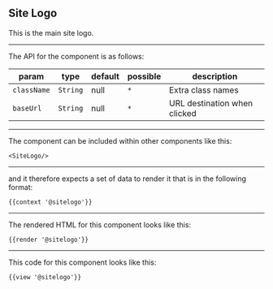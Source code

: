 ## Site Logo

This is the main site logo.

-----
The API for the component is as follows:

| param         | type          | default       | possible      | description           |
|---            |---            |---            |---            |---                    |
| `className`   | `String`      | null          | `*`           | Extra class names |
| `baseUrl`     | `String`      | null          | `*`           | URL destination when clicked |

-----
The component can be included within other components like this:

```
<SiteLogo/>
```

-----
and it therefore expects a set of data to render it that is in the following format:

```
{{context '@sitelogo'}}
```

-----
The rendered HTML for this component looks like this:

```
{{render '@sitelogo'}}
```

-----
This code for this component looks like this:

```
{{view '@sitelogo'}}
```
